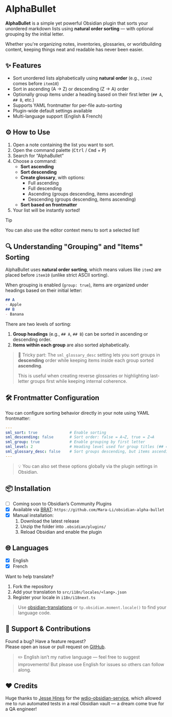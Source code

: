 # AlphaBullet

**AlphaBullet** is a simple yet powerful Obsidian plugin that sorts your unordered markdown lists using **natural order sorting** — with optional grouping by the initial letter.

Whether you're organizing notes, inventories, glossaries, or worldbuilding content, keeping things neat and readable has never been easier.

## ✨ Features

- Sort unordered lists alphabetically using **natural order** (e.g., `item2` comes before `item10`)
- Sort in ascending (A → Z) or descending (Z → A) order
- Optionally group items under a heading based on their first letter (`## A`, `## B`, etc.)
- Supports YAML frontmatter for per-file auto-sorting
- Plugin-wide default settings available
- Multi-language support (English & French)

## ⚙️ How to Use

1. Open a note containing the list you want to sort.
2. Open the command palette (<kbd>Ctrl</kbd> / <kbd>Cmd</kbd> + <kbd>P</kbd>)
3. Search for “AlphaBullet”
4. Choose a command:
   - **Sort ascending**
   - **Sort descending**
   - **Create glossary**, with options:
     - Full ascending
     - Full descending
     - Ascending (groups descending, items ascending)
     - Descending (groups descending, items ascending)
   - **Sort based on frontmatter**
5. Your list will be instantly sorted!

> [!TIP]
> You can also use the editor context menu to sort a selected list!


## 🔍 Understanding "Grouping" and "Items" Sorting

AlphaBullet uses **natural order sorting**, which means values like `item2` are placed before `item10` (unlike strict ASCII sorting).

When grouping is enabled (`group: true`), items are organized under headings based on their initial letter:

```md
## A
- Apple
## B
- Banana
```

There are two levels of sorting:

1. **Group headings** (e.g., `## A`, `## B`) can be sorted in ascending or descending order.
2. **Items within each group** are also sorted alphabetically.

> 🧠 Tricky part: The `sml_glossary_desc` setting lets you sort groups in **descending** order while keeping items inside each group sorted **ascending**.
>
> This is useful when creating reverse glossaries or highlighting last-letter groups first while keeping internal coherence.

## 🛠 Frontmatter Configuration

You can configure sorting behavior directly in your note using YAML frontmatter:

```yaml
---
sml_sort: true              # Enable sorting
sml_descending: false       # Sort order: false = A→Z, true = Z→A
sml_group: true             # Enable grouping by first letter
sml_level: 2                # Heading level used for group titles (## = level 2)
sml_glossary_desc: false    # Sort groups descending, but items ascending
---
```

> 💡 You can also set these options globally via the plugin settings in Obsidian.

## 📦 Installation

- [ ] Coming soon to Obsidian’s Community Plugins
- [x] Available via [BRAT](https://github.com/TfTHacker/obsidian42-brat):
  `https://github.com/Mara-Li/obsidian-alpha-bullet`
- [x] Manual installation:
  1. Download the latest release
  2. Unzip the folder into `.obsidian/plugins/`
  3. Reload Obsidian and enable the plugin

## 🌐 Languages

- [x] English
- [x] French

Want to help translate?
1. Fork the repository
2. Add your translation to `src/i18n/locales/<lang>.json`
3. Register your locale in `i18n/i18next.ts`

> Use [obsidian-translations](https://github.com/obsidianmd/obsidian-translations) or `tp.obsidian.moment.locale()` to find your language code.

## 🙋 Support & Contributions

Found a bug? Have a feature request?  
Please open an issue or pull request on [GitHub](https://github.com/Mara-Li/obsidian-list-sort/issues).

> ✏️ English isn’t my native language — feel free to suggest improvements!
> But please use English for issues so others can follow along.

## ❤️ Credits

Huge thanks to [Jesse Hines](https://github.com/jesse-r-s-hines/wdio-obsidian-service) for the [wdio-obsidian-service](https://github.com/jesse-r-s-hines/wdio-obsidian-service), which allowed me to run automated tests in a real Obsidian vault — a dream come true for a QA engineer!
